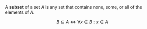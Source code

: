 A **subset** of a set $A$ is any set that contains none, some, or all of the elements of $A$.

$$
B \subseteq A \iff \forall x \in B: x \in A
$$